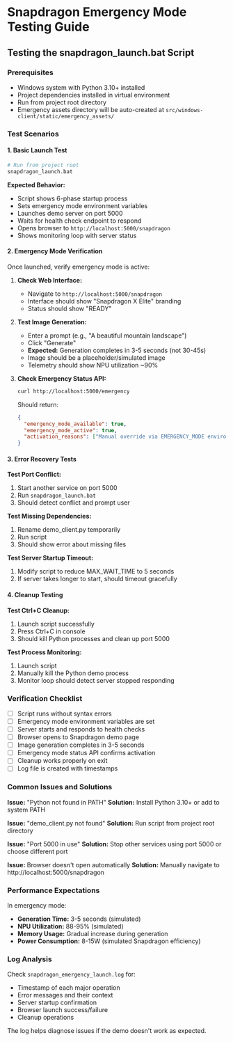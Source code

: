 # Snapdragon Emergency Mode Testing Guide

## Testing the snapdragon_launch.bat Script

### Prerequisites
- Windows system with Python 3.10+ installed
- Project dependencies installed in virtual environment
- Run from project root directory
- Emergency assets directory will be auto-created at `src/windows-client/static/emergency_assets/`

### Test Scenarios

#### 1. Basic Launch Test
```bash
# Run from project root
snapdragon_launch.bat
```

**Expected Behavior:**
- Script shows 6-phase startup process
- Sets emergency mode environment variables
- Launches demo server on port 5000
- Waits for health check endpoint to respond
- Opens browser to `http://localhost:5000/snapdragon`
- Shows monitoring loop with server status

#### 2. Emergency Mode Verification
Once launched, verify emergency mode is active:

1. **Check Web Interface:**
   - Navigate to `http://localhost:5000/snapdragon`
   - Interface should show "Snapdragon X Elite" branding
   - Status should show "READY" 

2. **Test Image Generation:**
   - Enter a prompt (e.g., "A beautiful mountain landscape")
   - Click "Generate" 
   - **Expected:** Generation completes in 3-5 seconds (not 30-45s)
   - Image should be a placeholder/simulated image
   - Telemetry should show NPU utilization ~90%

3. **Check Emergency Status API:**
   ```bash
   curl http://localhost:5000/emergency
   ```
   Should return:
   ```json
   {
     "emergency_mode_available": true,
     "emergency_mode_active": true,
     "activation_reasons": ["Manual override via EMERGENCY_MODE environment variable"]
   }
   ```

#### 3. Error Recovery Tests

**Test Port Conflict:**
1. Start another service on port 5000
2. Run `snapdragon_launch.bat`
3. Should detect conflict and prompt user

**Test Missing Dependencies:**
1. Rename demo_client.py temporarily
2. Run script
3. Should show error about missing files

**Test Server Startup Timeout:**
1. Modify script to reduce MAX_WAIT_TIME to 5 seconds
2. If server takes longer to start, should timeout gracefully

#### 4. Cleanup Testing

**Test Ctrl+C Cleanup:**
1. Launch script successfully
2. Press Ctrl+C in console
3. Should kill Python processes and clean up port 5000

**Test Process Monitoring:**
1. Launch script
2. Manually kill the Python demo process
3. Monitor loop should detect server stopped responding

### Verification Checklist

- [ ] Script runs without syntax errors
- [ ] Emergency mode environment variables are set
- [ ] Server starts and responds to health checks
- [ ] Browser opens to Snapdragon demo page
- [ ] Image generation completes in 3-5 seconds
- [ ] Emergency mode status API confirms activation
- [ ] Cleanup works properly on exit
- [ ] Log file is created with timestamps

### Common Issues and Solutions

**Issue:** "Python not found in PATH"
**Solution:** Install Python 3.10+ or add to system PATH

**Issue:** "demo_client.py not found"
**Solution:** Run script from project root directory

**Issue:** "Port 5000 in use"
**Solution:** Stop other services using port 5000 or choose different port

**Issue:** Browser doesn't open automatically
**Solution:** Manually navigate to http://localhost:5000/snapdragon

### Performance Expectations

In emergency mode:
- **Generation Time:** 3-5 seconds (simulated)
- **NPU Utilization:** 88-95% (simulated)
- **Memory Usage:** Gradual increase during generation
- **Power Consumption:** 8-15W (simulated Snapdragon efficiency)

### Log Analysis

Check `snapdragon_emergency_launch.log` for:
- Timestamp of each major operation
- Error messages and their context
- Server startup confirmation
- Browser launch success/failure
- Cleanup operations

The log helps diagnose issues if the demo doesn't work as expected.